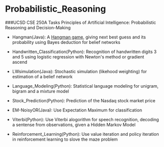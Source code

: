 # Probabilistic_Reasoning

###UCSD CSE 250A Tasks
Principles of Artificial Intelligence: Probabilistic Reasoning and Decision-Making

- Hangman(Java): A [Hangman game](https://en.wikipedia.org/wiki/Hangman_(game)), giving next best guess and its probability using Bayes deduction for belief networks

- Handwritten_Classification(Python): Recognition of handwritten digits 3 and 5 using logistic regression with Newton's method or gradient ascend

- LWsimulation(Java): Stochastic simulation (likehood weighting) for estimation of a belief network

- Language_Modeling(Python): Statistical language modeling for unigram, bigram and a mixture model

- Stock_Prediction(Python): Prediction of the Nasdaq stock market price

- EM-NoisyOR(Java): Use Expectation Maximum for classification

- Viterbi(Python): Use Viterbi alogorithm for speech recognition, decoding a sentense from observations, given a Hidden Markov Model

- Reinforcement_Learning(Python): Use value iteration and policy iteration in reinforcement learning to slove the maze problem
